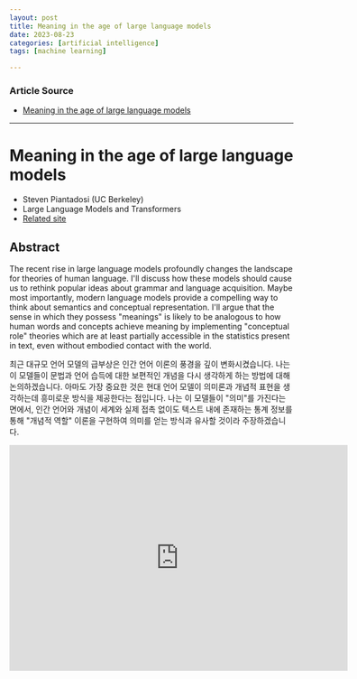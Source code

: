 ```yaml
---
layout: post
title: Meaning in the age of large language models
date: 2023-08-23
categories: [artificial intelligence]
tags: [machine learning]

---
```


### Article Source

* [Meaning in the age of large language models](https://simons.berkeley.edu/talks/pamela-samuelson-uc-berkeley-2023-08-16)

---

# Meaning in the age of large language models

* Steven Piantadosi (UC Berkeley)
* Large Language Models and Transformers
* [Related site](https://simons.berkeley.edu/talks/steven-piantadosi-uc-berkeley-2023-08-17)


## Abstract

The recent rise in large language models profoundly changes the landscape for theories of human language. I'll discuss how these models should cause us to rethink popular ideas about grammar and language acquisition. Maybe most importantly, modern language models provide a compelling way to think about semantics and conceptual representation. I'll argue that the sense in which they possess "meanings" is likely to be analogous to how human words and concepts achieve meaning by implementing "conceptual role" theories which are at least partially accessible in the statistics present in text, even without embodied contact with the world. 


최근 대규모 언어 모델의 급부상은 인간 언어 이론의 풍경을 깊이 변화시켰습니다. 나는 이 모델들이 문법과 언어 습득에 대한 보편적인 개념을 다시 생각하게 하는 방법에 대해 논의하겠습니다. 아마도 가장 중요한 것은 현대 언어 모델이 의미론과 개념적 표현을 생각하는데 흥미로운 방식을 제공한다는 점입니다. 나는 이 모델들이 "의미"를 가진다는 면에서, 인간 언어와 개념이 세계와 실제 접촉 없이도 텍스트 내에 존재하는 통계 정보를 통해 "개념적 역할" 이론을 구현하여 의미를 얻는 방식과 유사할 것이라 주장하겠습니다.


<iframe width="600" height="400" src="https://www.youtube.com/embed/lA19zXgObKA" title="YouTube video player" frameborder="0" allow="accelerometer; autoplay; clipboard-write; encrypted-media; gyroscope; picture-in-picture; web-share" allowfullscreen></iframe>
